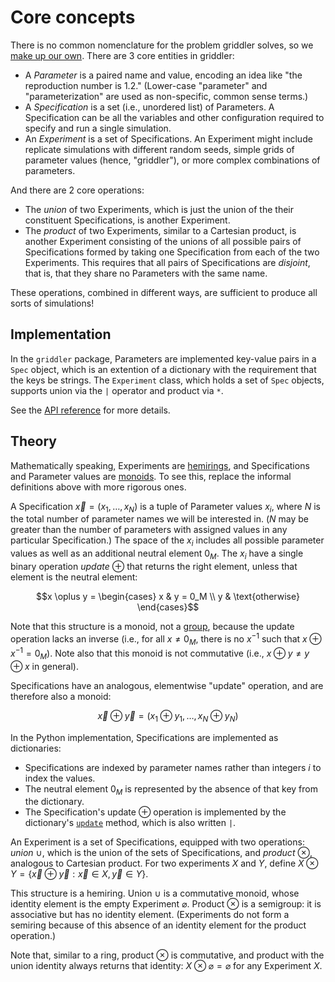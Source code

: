 # Core concepts

There is no common nomenclature for the problem griddler solves, so we [make up our own](https://xkcd.com/927/). There are 3 core entities in griddler:

- A _Parameter_ is a paired name and value, encoding an idea like "the reproduction number is 1.2." (Lower-case "parameter" and "parameterization" are used as non-specific, common sense terms.)
- A _Specification_ is a set (i.e., unordered list) of Parameters. A Specification can be all the variables and other configuration required to specify and run a single simulation.
- An _Experiment_ is a set of Specifications. An Experiment might include replicate simulations with different random seeds, simple grids of parameter values (hence, "griddler"), or more complex combinations of parameters.

And there are 2 core operations:

- The _union_ of two Experiments, which is just the union of the their constituent Specifications, is another Experiment.
- The _product_ of two Experiments, similar to a Cartesian product, is another Experiment consisting of the unions of all possible pairs of Specifications formed by taking one Specification from each of the two Experiments. This requires that all pairs of Specifications are _disjoint_, that is, that they share no Parameters with the same name.

These operations, combined in different ways, are sufficient to produce all sorts of simulations!

## Implementation

In the `griddler` package, Parameters are implemented key-value pairs in a `Spec` object, which is an extention of a dictionary with the requirement that the keys be strings. The `Experiment` class, which holds a set of `Spec` objects, supports union via the `|` operator and product via `*`.

See the [API reference](api.md) for more details.

## Theory

Mathematically speaking, Experiments are [hemirings](https://en.wikipedia.org/wiki/Semiring#Generalizations), and Specifications and Parameter values are [monoids](https://en.wikipedia.org/wiki/Monoid). To see this, replace the informal definitions above with more rigorous ones.

A Specification $\vec{x} = (x_1, \ldots, x_N)$ is a tuple of Parameter values $x_i$, where $N$ is the total number of parameter names we will be interested in. ($N$ may be greater than the number of parameters with assigned values in any particular Specification.) The space of the $x_i$ includes all possible parameter values as well as an additional neutral element $0_M$. The $x_i$ have a single binary operation _update_ $\oplus$ that returns the right element, unless that element is the neutral element:

```math
x \oplus y = \begin{cases}
x & y = 0_M \\
y & \text{otherwise}
\end{cases}
```

Note that this structure is a monoid, not a [group](<https://en.wikipedia.org/wiki/Group_(mathematics)>), because the update operation lacks an inverse (i.e., for all $x \neq 0_M$, there is no $x^{-1}$ such that $x \oplus x^{-1} = 0_M$). Note also that this monoid is not commutative (i.e., $x \oplus y \neq y \oplus x$ in general).

Specifications have an analogous, elementwise "update" operation, and are therefore also a monoid:

```math
\vec{x} \oplus \vec{y} = (x_1 \oplus y_1, \ldots, x_N \oplus y_N)
```

In the Python implementation, Specifications are implemented as dictionaries:

- Specifications are indexed by parameter names rather than integers $i$ to index the values.
- The neutral element $0_M$ is represented by the absence of that key from the dictionary.
- The Specification's update $\oplus$ operation is implemented by the dictionary's [`update`](https://docs.python.org/3/library/stdtypes.html#dict.update) method, which is also written `|`.

An Experiment is a set of Specifications, equipped with two operations: _union_ $\cup$, which is the union of the sets of Specifications, and _product_ $\otimes$, analogous to Cartesian product. For two experiments $X$ and $Y$, define $X \otimes Y = \{\vec{x} \oplus \vec{y} : \vec{x} \in X, \vec{y} \in Y\}$.

This structure is a hemiring. Union $\cup$ is a commutative monoid, whose identity element is the empty Experiment $\varnothing$. Product $\otimes$ is a semigroup: it is associative but has no identity element. (Experiments do not form a semiring because of this absence of an identity element for the product operation.)

Note that, similar to a ring, product $\otimes$ is commutative, and product with the union identity always returns that identity: $X \otimes \varnothing = \varnothing$ for any Experiment $X$.
